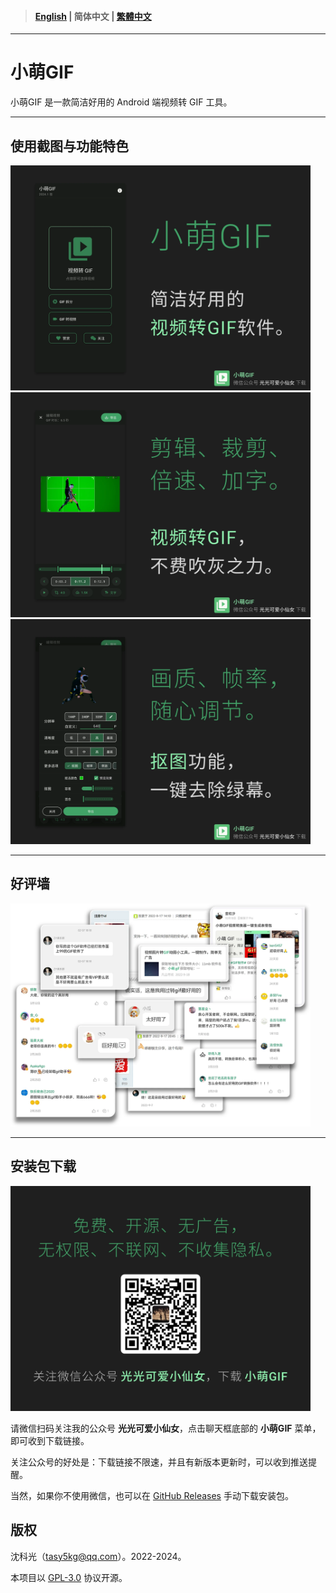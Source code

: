 > #### [English](https://example.com) | 简体中文 | [繁體中文](https://example.com)

---

# 小萌GIF

小萌GIF 是一款简洁好用的 Android 端视频转 GIF 工具。

---

## 使用截图与功能特色

<img src="img1.webp" width="480"/>
<img src="img2.webp" width="480"/>
<img src="img3.webp" width="480"/>

---

## 好评墙

<img src="img11.webp" width="480"/>

---

## 安装包下载

<img src="img4.webp" width="480"/>

请微信扫码关注我的公众号 **光光可爱小仙女**，点击聊天框底部的 **小萌GIF** 菜单，即可收到下载链接。

关注公众号的好处是：下载链接不限速，并且有新版本更新时，可以收到推送提醒。

当然，如果你不使用微信，也可以在 [GitHub Releases](https://github.com/tasy5kg/CuteGIF/releases) 手动下载安装包。

## 版权

沈科光（[tasy5kg@qq.com](mailto:tasy5kg@qq.com)）。2022-2024。

本项目以 [GPL-3.0](/COPYING) 协议开源。